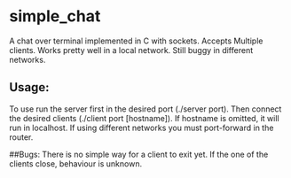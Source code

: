 # simple_chat
A chat over terminal implemented in C with sockets. Accepts Multiple clients.
Works pretty well in a local network. Still buggy in different networks.  

## Usage:
To use run the server first in the desired port (./server port).
Then connect the desired clients (./client port [hostname]).
If hostname is omitted, it will run in localhost.
If using different networks you must port-forward in the router.

##Bugs:
There is no simple way for a client to exit yet. If the one of the clients close,
behaviour is unknown. 
